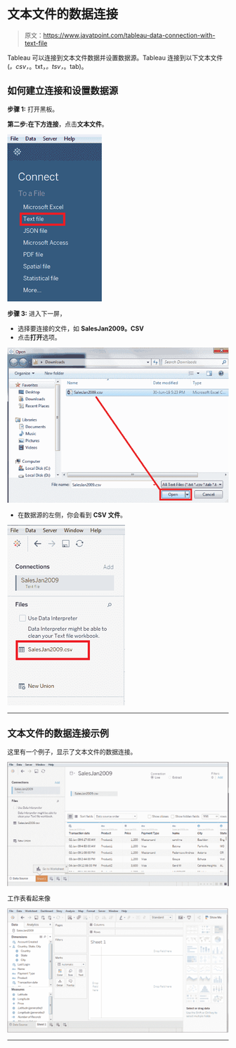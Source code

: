# 文本文件的数据连接

> 原文：<https://www.javatpoint.com/tableau-data-connection-with-text-file>

Tableau 可以连接到文本文件数据并设置数据源。Tableau 连接到以下文本文件(*。csv，*。txt，*。tsv，*。tab)。

## 如何建立连接和设置数据源

**步骤 1:** 打开黑板。

**第二步:**在**下方连接**，点击**文本文件**。

![Tableau Data Connection with Text File](img/93a1bb71593fe805017263eed83eca81.png)

**步骤 3:** 进入下一屏，

*   选择要连接的文件，如 **SalesJan2009。CSV**
*   点击**打开**选项。

![Tableau Data Connection with Text File](img/30fd93257205c3da834568d955fa5a46.png)

*   在数据源的左侧，你会看到 **CSV 文件**。

![Tableau Data Connection with Text File](img/3f7a3cc5e3a1fd82ff9d64f91dc34a05.png)

* * *

## 文本文件的数据连接示例

这里有一个例子，显示了文本文件的数据连接。

![Tableau Data Connection with Text File](img/f6ccd45e8b694b5f41137e70f42f7807.png)

工作表看起来像

![Tableau Data Connection with Text File](img/2b65e5e3a3af52145e99c48ebd6b5b26.png)

* * *